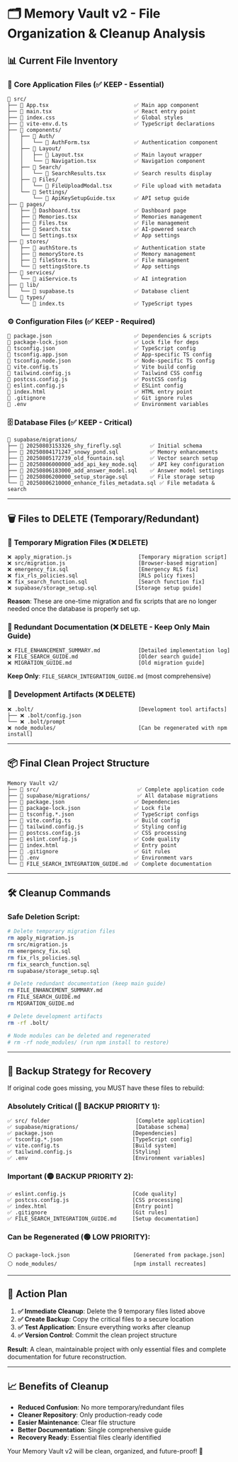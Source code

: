 # 🗂️ Memory Vault v2 - File Organization & Cleanup Analysis

## 📊 **Current File Inventory**

### 🔧 **Core Application Files** (✅ KEEP - Essential)
```
📁 src/
├── 📄 App.tsx                           ✅ Main app component
├── 📄 main.tsx                          ✅ React entry point
├── 📄 index.css                         ✅ Global styles
├── 📄 vite-env.d.ts                     ✅ TypeScript declarations
├── 📁 components/
│   ├── 📁 Auth/
│   │   └── 📄 AuthForm.tsx              ✅ Authentication component
│   ├── 📁 Layout/
│   │   ├── 📄 Layout.tsx                ✅ Main layout wrapper
│   │   └── 📄 Navigation.tsx            ✅ Navigation component
│   ├── 📁 Search/
│   │   └── 📄 SearchResults.tsx         ✅ Search results display
│   ├── 📁 Files/
│   │   └── 📄 FileUploadModal.tsx       ✅ File upload with metadata
│   └── 📁 Settings/
│       └── 📄 ApiKeySetupGuide.tsx      ✅ API setup guide
├── 📁 pages/
│   ├── 📄 Dashboard.tsx                 ✅ Dashboard page
│   ├── 📄 Memories.tsx                  ✅ Memories management
│   ├── 📄 Files.tsx                     ✅ File management
│   ├── 📄 Search.tsx                    ✅ AI-powered search
│   └── 📄 Settings.tsx                  ✅ App settings
├── 📁 stores/
│   ├── 📄 authStore.ts                  ✅ Authentication state
│   ├── 📄 memoryStore.ts                ✅ Memory management
│   ├── 📄 fileStore.ts                  ✅ File management
│   └── 📄 settingsStore.ts              ✅ App settings
├── 📁 services/
│   └── 📄 aiService.ts                  ✅ AI integration
├── 📁 lib/
│   └── 📄 supabase.ts                   ✅ Database client
└── 📁 types/
    └── 📄 index.ts                      ✅ TypeScript types
```

### ⚙️ **Configuration Files** (✅ KEEP - Required)
```
📄 package.json                          ✅ Dependencies & scripts
📄 package-lock.json                     ✅ Lock file for deps
📄 tsconfig.json                         ✅ TypeScript config
📄 tsconfig.app.json                     ✅ App-specific TS config
📄 tsconfig.node.json                    ✅ Node-specific TS config
📄 vite.config.ts                        ✅ Vite build config
📄 tailwind.config.js                    ✅ Tailwind CSS config
📄 postcss.config.js                     ✅ PostCSS config
📄 eslint.config.js                      ✅ ESLint config
📄 index.html                            ✅ HTML entry point
📄 .gitignore                            ✅ Git ignore rules
📄 .env                                  ✅ Environment variables
```

### 🗄️ **Database Files** (✅ KEEP - Critical)
```
📁 supabase/migrations/
├── 📄 20250803153326_shy_firefly.sql         ✅ Initial schema
├── 📄 20250804171247_snowy_pond.sql          ✅ Memory enhancements
├── 📄 20250805172739_old_fountain.sql        ✅ Vector search setup
├── 📄 20250806000000_add_api_key_mode.sql    ✅ API key configuration
├── 📄 20250806183000_add_answer_model.sql    ✅ Answer model settings
├── 📄 20250806200000_setup_storage.sql       ✅ File storage setup
└── 📄 20250806210000_enhance_files_metadata.sql ✅ File metadata & search
```

---

## 🗑️ **Files to DELETE** (Temporary/Redundant)

### 📄 **Temporary Migration Files** (❌ DELETE)
```
❌ apply_migration.js                     [Temporary migration script]
❌ src/migration.js                       [Browser-based migration]
❌ emergency_fix.sql                      [Emergency RLS fix]
❌ fix_rls_policies.sql                   [RLS policy fixes]
❌ fix_search_function.sql                [Search function fix]
❌ supabase/storage_setup.sql            [Storage setup guide]
```

**Reason**: These are one-time migration and fix scripts that are no longer needed once the database is properly set up.

### 📄 **Redundant Documentation** (❌ DELETE - Keep Only Main Guide)
```
❌ FILE_ENHANCEMENT_SUMMARY.md            [Detailed implementation log]
❌ FILE_SEARCH_GUIDE.md                   [Older search guide]
❌ MIGRATION_GUIDE.md                     [Old migration guide]
```

**Keep Only**: `FILE_SEARCH_INTEGRATION_GUIDE.md` (most comprehensive)

### 📁 **Development Artifacts** (❌ DELETE)
```
❌ .bolt/                                 [Development tool artifacts]
├── ❌ .bolt/config.json
└── ❌ .bolt/prompt
❌ node_modules/                          [Can be regenerated with npm install]
```

---

## 📦 **Final Clean Project Structure**

```
Memory Vault v2/
├── 📁 src/                               ✅ Complete application code
├── 📁 supabase/migrations/               ✅ All database migrations
├── 📄 package.json                      ✅ Dependencies
├── 📄 package-lock.json                 ✅ Lock file
├── 📄 tsconfig.*.json                   ✅ TypeScript configs
├── 📄 vite.config.ts                    ✅ Build config
├── 📄 tailwind.config.js                ✅ Styling config
├── 📄 postcss.config.js                 ✅ CSS processing
├── 📄 eslint.config.js                  ✅ Code quality
├── 📄 index.html                        ✅ Entry point
├── 📄 .gitignore                        ✅ Git rules
├── 📄 .env                              ✅ Environment vars
└── 📄 FILE_SEARCH_INTEGRATION_GUIDE.md  ✅ Complete documentation
```

---

## 🛠️ **Cleanup Commands**

### **Safe Deletion Script**:
```bash
# Delete temporary migration files
rm apply_migration.js
rm src/migration.js
rm emergency_fix.sql
rm fix_rls_policies.sql
rm fix_search_function.sql
rm supabase/storage_setup.sql

# Delete redundant documentation (keep main guide)
rm FILE_ENHANCEMENT_SUMMARY.md
rm FILE_SEARCH_GUIDE.md
rm MIGRATION_GUIDE.md

# Delete development artifacts
rm -rf .bolt/

# Node modules can be deleted and regenerated
# rm -rf node_modules/ (run npm install to restore)
```

---

## 💾 **Backup Strategy for Recovery**

If original code goes missing, you MUST have these files to rebuild:

### **Absolutely Critical** (🔴 BACKUP PRIORITY 1):
```
✅ src/ folder                           [Complete application]
✅ supabase/migrations/                  [Database schema]
✅ package.json                         [Dependencies]
✅ tsconfig.*.json                      [TypeScript config]
✅ vite.config.ts                       [Build system]
✅ tailwind.config.js                   [Styling]
✅ .env                                 [Environment variables]
```

### **Important** (🟡 BACKUP PRIORITY 2):
```
✅ eslint.config.js                     [Code quality]
✅ postcss.config.js                    [CSS processing]
✅ index.html                           [Entry point]
✅ .gitignore                           [Git rules]
✅ FILE_SEARCH_INTEGRATION_GUIDE.md     [Setup documentation]
```

### **Can be Regenerated** (🟢 LOW PRIORITY):
```
⚪ package-lock.json                    [Generated from package.json]
⚪ node_modules/                        [npm install recreates]
```

---

## 🎯 **Action Plan**

1. **✅ Immediate Cleanup**: Delete the 9 temporary files listed above
2. **✅ Create Backup**: Copy the critical files to a secure location
3. **✅ Test Application**: Ensure everything works after cleanup
4. **✅ Version Control**: Commit the clean project structure

**Result**: A clean, maintainable project with only essential files and complete documentation for future reconstruction.

---

## 📈 **Benefits of Cleanup**

- **Reduced Confusion**: No more temporary/redundant files
- **Cleaner Repository**: Only production-ready code
- **Easier Maintenance**: Clear file structure
- **Better Documentation**: Single comprehensive guide
- **Recovery Ready**: Essential files clearly identified

Your Memory Vault v2 will be clean, organized, and future-proof! 🚀
